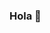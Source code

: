 ### Hola 👋

<!--
**narayanvyas/narayanvyas** is a ✨ _special_ ✨ repository because its `README.md` (this file) appears on your GitHub profile.

Here are some ideas to get you started:

- 🔭 I’m currently working on few Flutter Projects
- 🌱 I’m currently learning R Language, Data Mining
- 👯 I’m looking to collaborate on Flutter Projects, Website Projects
- 🤔 I’m looking for help with Providers State Management on Flutter
- 💬 Ask me about Flutter, Web, WordPress, Hosting
- 📫 How to reach me: ...
- 😄 Pronouns: He/His
- ⚡ Fun fact:I can work on complex projects while watching Netflix

## Get in touch
- Facebook: https://facebook.com/narayanvyas87
- Personal site: https://www.narayanvyas.com/
- Company site: https://www.webdevfusion.com/
- Instagram: https://instagram.com/narayanvyas87

<img src="https://github-readme-stats.vercel.app/api?username=narayanvyas&&show_icons=true&title_color=ffffff&icon_color=bb2acf&text_color=daf7dc&bg_color=191919">
-->
